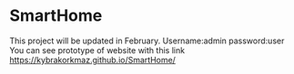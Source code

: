 # SmartHome
This project will be updated in February.
Username:admin
password:user
You can see prototype of website with this link https://kybrakorkmaz.github.io/SmartHome/
